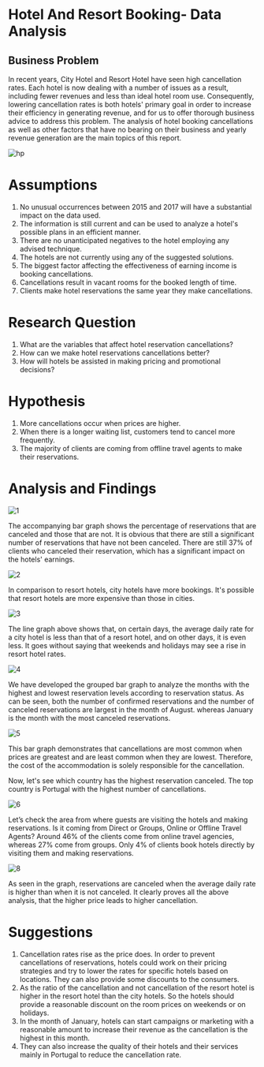 # Hotel And Resort Booking- Data Analysis

## Business Problem
In recent years, City Hotel and Resort Hotel have seen high cancellation rates. Each
hotel is now dealing with a number of issues as a result, including fewer revenues and
less than ideal hotel room use. Consequently, lowering cancellation rates is both hotels'
primary goal in order to increase their efficiency in generating revenue, and for us to
offer thorough business advice to address this problem.
The analysis of hotel booking cancellations as well as other factors that have no bearing
on their business and yearly revenue generation are the main topics of this report.

![hp](https://user-images.githubusercontent.com/92772337/219953672-c15c65a9-cbc6-4140-8a95-c01f573fa62c.PNG)


# Assumptions
1. No unusual occurrences between 2015 and 2017 will have a substantial impact on
the data used.
2. The information is still current and can be used to analyze a hotel's possible plans in
an efficient manner.
3. There are no unanticipated negatives to the hotel employing any advised technique.
4. The hotels are not currently using any of the suggested solutions.
5. The biggest factor affecting the effectiveness of earning income is booking
cancellations.
6. Cancellations result in vacant rooms for the booked length of time.
7. Clients make hotel reservations the same year they make cancellations.

# Research Question
1. What are the variables that affect hotel reservation cancellations?
2. How can we make hotel reservations cancellations better?
3. How will hotels be assisted in making pricing and promotional decisions?

# Hypothesis
1. More cancellations occur when prices are higher.
2. When there is a longer waiting list, customers tend to cancel more frequently.
3. The majority of clients are coming from offline travel agents to make their
reservations.

# Analysis and Findings

![1](https://user-images.githubusercontent.com/92772337/219953708-52d6b548-bcbb-44c8-8fd4-237ba0c85afa.PNG)

The accompanying bar graph shows the percentage of reservations that are canceled
and those that are not. It is obvious that there are still a significant number of
reservations that have not been canceled. There are still 37% of clients who canceled
their reservation, which has a significant impact on the hotels' earnings.

![2](https://user-images.githubusercontent.com/92772337/219953780-6ff0db86-d3f9-41a4-947b-f333e12b45ae.PNG)

In comparison to resort hotels, city hotels have more bookings. It's possible that resort
hotels are more expensive than those in cities.

![3](https://user-images.githubusercontent.com/92772337/219953803-6d423660-751b-41b7-826f-2f49db23ab62.PNG)

The line graph above shows that, on certain days, the average daily rate for a city hotel
is less than that of a resort hotel, and on other days, it is even less. It goes without
saying that weekends and holidays may see a rise in resort hotel rates.

![4](https://user-images.githubusercontent.com/92772337/219953814-6920534f-30d2-403f-9cb3-d2383dd432e9.PNG)

We have developed the grouped bar graph to analyze the months with the highest and
lowest reservation levels according to reservation status. As can be seen, both the
number of confirmed reservations and the number of canceled reservations are largest
in the month of August. whereas January is the month with the most canceled
reservations.

![5](https://user-images.githubusercontent.com/92772337/219953837-8e5b1fd4-0a91-4bc7-a599-a5401873b24c.PNG)

This bar graph demonstrates that cancellations are most common when prices are
greatest and are least common when they are lowest. Therefore, the cost of the
accommodation is solely responsible for the cancellation.

Now, let's see which country has the highest reservation canceled. The top country is
Portugal with the highest number of cancellations.

![6](https://user-images.githubusercontent.com/92772337/219953854-3ac97fb8-3316-4413-8270-193005ee811f.PNG)

Let’s check the area from where guests are visiting the hotels and making reservations.
Is it coming from Direct or Groups, Online or Offline Travel Agents? Around 46% of the
clients come from online travel agencies, whereas 27% come from groups. Only 4% of
clients book hotels directly by visiting them and making reservations.

![8](https://user-images.githubusercontent.com/92772337/219953950-5aa76531-8785-4115-881d-77f868c0802f.PNG)

As seen in the graph, reservations are canceled when the average daily rate is higher
than when it is not canceled. It clearly proves all the above analysis, that the higher
price leads to higher cancellation.

# Suggestions
1. Cancellation rates rise as the price does. In order to prevent cancellations of
reservations, hotels could work on their pricing strategies and try to lower the
rates for specific hotels based on locations. They can also provide some
discounts to the consumers.
2. As the ratio of the cancellation and not cancellation of the resort hotel is higher in
the resort hotel than the city hotels. So the hotels should provide a reasonable
discount on the room prices on weekends or on holidays.
3. In the month of January, hotels can start campaigns or marketing with a
reasonable amount to increase their revenue as the cancellation is the highest in
this month.
4. They can also increase the quality of their hotels and their services mainly in
Portugal to reduce the cancellation rate.
